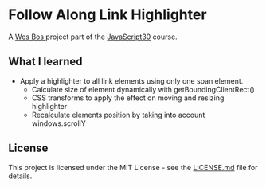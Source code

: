 # Follow Along Link Highlighter

A [Wes Bos ](http://wesbos.com/) project part of the [JavaScript30](https://javascript30.com/) course.

## What I learned

* Apply a highlighter to all link elements using only one span element.
  * Calculate size of element dynamically with getBoundingClientRect()
  * CSS transforms to apply the effect on moving and resizing highlighter
  * Recalculate elements position by taking into account windows.scrollY

## License

This project is licensed under the MIT License - see the [LICENSE.md](LICENSE.md) file for details.